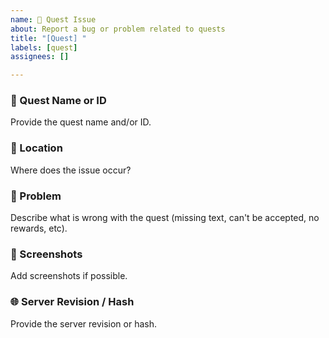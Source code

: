 ```yaml
---
name: 🧾 Quest Issue
about: Report a bug or problem related to quests
title: "[Quest] "
labels: [quest]
assignees: []

---
```


### 📝 Quest Name or ID
Provide the quest name and/or ID.

### 📍 Location
Where does the issue occur?

### 🔁 Problem
Describe what is wrong with the quest (missing text, can't be accepted, no rewards, etc).

### 📸 Screenshots
Add screenshots if possible.

### 🌐 Server Revision / Hash
Provide the server revision or hash.
